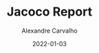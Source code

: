 ---
title: Jacoco Report
author: Alexandre Carvalho
date: 2022-01-03
category: docs
layout: iframe
iframe: /jacoco/test/html/index.html
---